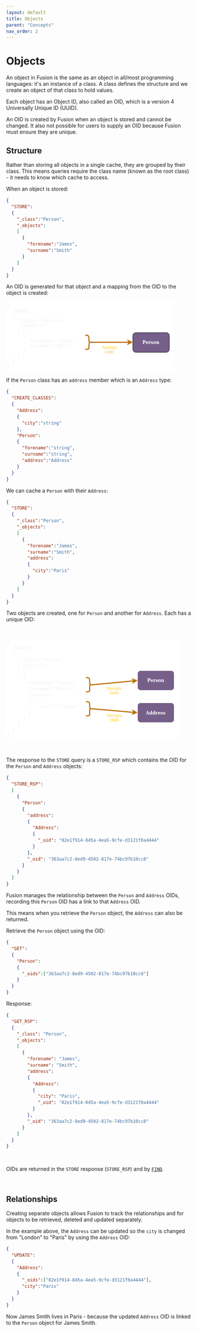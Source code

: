 ```yaml
---
layout: default
title: Objects
parent: "Concepts"
nav_order: 2
---
```


# Objects
An object in Fusion is the same as an object in all/most programming languages: it's an instance of a class. A class defines the structure and we create an object of that class to hold values.

Each object has an Object ID, also called an OID, which is a version 4 Universally Unique ID (UUID). 

An OID is created by Fusion when an object is stored and cannot be changed. It also not possible for users to supply an OID because Fusion must ensure they are unique.


## Structure
Rather than storing all objects in a single cache, they are grouped by their class. This means queries require the class name (known as the root class) - it needs to know which cache to access.


When an object is stored:

```json
{
  "STORE":
  {
    "_class":"Person",
    "_objects":
    [
      {
        "forename":"James",
        "surname":"Smith"
      }
    ]        
  }
}
```

An OID is generated for that object and a mapping from the OID to the object is created:


![Oid to objects map](images/objects_1_storetobject.png)



If the `Person` class has an `address` member which is an `Address` type:

```json
{
  "CREATE_CLASSES":
  {    
    "Address":
    {
      "city":"string"
    },
    "Person":
    {
      "forename":"string",
      "surname":"string",
      "address":"Address"
    }
  }
}
```

We can cache a `Person` with their `Address`:

```json
{
  "STORE":
  {
    "_class":"Person",
    "_objects":
    [
      {
        "forename":"James",
        "surname":"Smith",
        "address":
        {
          "city":"Paris"
        }
      }
    ]        
  }
}
```

Two objects are created, one for `Person` and another for `Address`. Each has a unique OID:

<br/>

![Oid to objects map](images/objects_2_storetobject.png)


<br/>

The response to the `STORE` query is a `STORE_RSP` which contains the OID for the `Person` and `Address` objects:

```json
{
  "STORE_RSP":
  [
    {
      "Person":
      {
        "address":
        {
          "Address":
          {
            "_oid": "82e1f914-845a-4ea5-9cfe-d3121f0a4444"
          }
        },
        "_oid": "363aa7c2-8ed9-4502-817e-74bc97b10cc8"
      }
    }
  ]
}
```

Fusion manages the relationship between the `Person` and `Address` OIDs, recording this `Person` OID has a link to that `Address` OID.

This means when you retrieve the `Person` object, the `Address` can also be returned.

Retrieve the `Person` object using the OID:
```json
{
  "GET":
  {
    "Person":
    {
      "_oids":["363aa7c2-8ed9-4502-817e-74bc97b10cc8"]
    }
  }
}
```

Response:
```json
{
  "GET_RSP":
  {
    "_class": "Person",
    "_objects":
    [
      {
        "forename": "James",
        "surname": "Smith",
        "address":
        {
          "Address":
          {
            "city": "Paris",
            "_oid": "82e1f914-845a-4ea5-9cfe-d3121f0a4444"
          }
        },
        "_oid": "363aa7c2-8ed9-4502-817e-74bc97b10cc8"
      }
    ]
  }
}
```
<br/>

OIDs are returned in the `STORE` response (`STORE_RSP`) and by [`FIND`](find/find.md).

<br/>

## Relationships
Creating separate objects allows Fusion to track the relationships and for objects to be retrieved, deleted and updated separately.

In the example above, the `Address` can be updated so the `city` is changed from "London" to "Paris" by using the `Address` OID:

```json
{
  "UPDATE":
  {
    "Address":
    {
      "_oids":["82e1f914-845a-4ea5-9cfe-d3121f0a4444"],
      "city":"Paris"
    }
  }
}
```

Now James Smith lives in Paris - because the updated `Address` OID is linked to the `Person` object for James Smith.